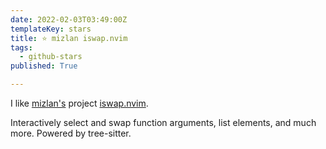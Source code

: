 ```yaml
---
date: 2022-02-03T03:49:00Z
templateKey: stars
title: ⭐ mizlan iswap.nvim
tags:
  - github-stars
published: True

---
```


I like [mizlan's](https://github.com/mizlan) project [iswap.nvim](https://github.com/mizlan/iswap.nvim).

Interactively select and swap function arguments, list elements, and much more. Powered by tree-sitter.

